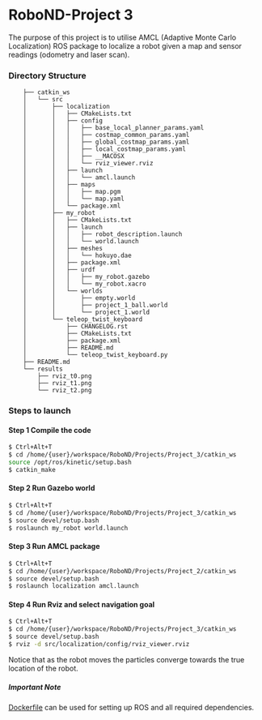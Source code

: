 # RoboND-Project 3
The purpose of this project is to utilise AMCL (Adaptive Monte Carlo Localization) ROS package to localize a robot given a map and sensor readings (odometry and laser scan).  

### Directory Structure
```
	├── catkin_ws
	│   └── src
	│       ├── localization
	│       │   ├── CMakeLists.txt
	│       │   ├── config
	│       │   │   ├── base_local_planner_params.yaml
	│       │   │   ├── costmap_common_params.yaml
	│       │   │   ├── global_costmap_params.yaml
	│       │   │   ├── local_costmap_params.yaml
	│       │   │   ├── __MACOSX
	│       │   │   └── rviz_viewer.rviz
	│       │   ├── launch
	│       │   │   └── amcl.launch
	│       │   ├── maps
	│       │   │   ├── map.pgm
	│       │   │   └── map.yaml
	│       │   └── package.xml
	│       ├── my_robot
	│       │   ├── CMakeLists.txt
	│       │   ├── launch
	│       │   │   ├── robot_description.launch
	│       │   │   └── world.launch
	│       │   ├── meshes
	│       │   │   └── hokuyo.dae
	│       │   ├── package.xml
	│       │   ├── urdf
	│       │   │   ├── my_robot.gazebo
	│       │   │   └── my_robot.xacro
	│       │   └── worlds
	│       │       ├── empty.world
	│       │       ├── project_1_ball.world
	│       │       └── project_1.world
	│       └── teleop_twist_keyboard
	│           ├── CHANGELOG.rst
	│           ├── CMakeLists.txt
	│           ├── package.xml
	│           ├── README.md
	│           └── teleop_twist_keyboard.py
	├── README.md
	└── results
	    ├── rviz_t0.png
	    ├── rviz_t1.png
	    └── rviz_t2.png
```

### Steps to launch

#### Step 1 Compile the code
```sh
$ Ctrl+Alt+T
$ cd /home/{user}/workspace/RoboND/Projects/Project_3/catkin_ws
source /opt/ros/kinetic/setup.bash
$ catkin_make
```

#### Step 2 Run Gazebo world
```sh
$ Ctrl+Alt+T
$ cd /home/{user}/workspace/RoboND/Projects/Project_3/catkin_ws
$ source devel/setup.bash
$ roslaunch my_robot world.launch
```

#### Step 3 Run AMCL package
```sh
$ Ctrl+Alt+T
$ cd /home/{user}/workspace/RoboND/Projects/Project_2/catkin_ws
$ source devel/setup.bash
$ roslaunch localization amcl.launch
```

#### Step 4 Run Rviz and select navigation goal
```sh
$ Ctrl+Alt+T
$ cd /home/{user}/workspace/RoboND/Projects/Project_3/catkin_ws
$ source devel/setup.bash
$ rviz -d src/localization/config/rviz_viewer.rviz
```

Notice that as the robot moves the particles converge towards the true location of the robot.

##### Important Note
[Dockerfile](https://github.com/ioasou/RoboND/blob/master/Docker/Dockerfile) can be used for setting up ROS and all required dependencies. 
